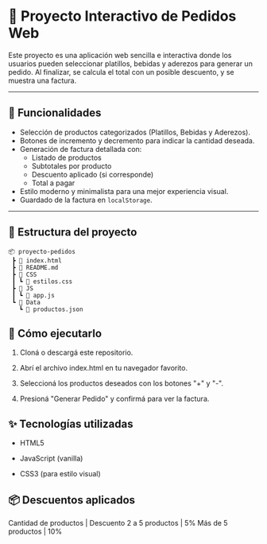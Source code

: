 # 🍔 Proyecto Interactivo de Pedidos Web

Este proyecto es una aplicación web sencilla e interactiva donde los usuarios pueden seleccionar platillos, bebidas y aderezos para generar un pedido. Al finalizar, se calcula el total con un posible descuento, y se muestra una factura.

---

## 🧾 Funcionalidades

- Selección de productos categorizados (Platillos, Bebidas y Aderezos).
- Botones de incremento y decremento para indicar la cantidad deseada.
- Generación de factura detallada con:
  - Listado de productos
  - Subtotales por producto
  - Descuento aplicado (si corresponde)
  - Total a pagar
- Estilo moderno y minimalista para una mejor experiencia visual.
- Guardado de la factura en `localStorage`.

---

## 📁 Estructura del proyecto

```plaintext
📦 proyecto-pedidos
 ┣ 📄 index.html
 ┣ 📄 README.md
 ┣ 📂 CSS
 ┃ ┗ 📄 estilos.css
 ┣ 📂 JS
 ┃ ┗ 📄 app.js
 ┗ 📂 Data
   ┗ 📄 productos.json
```
## 🚀 Cómo ejecutarlo

1. Cloná o descargá este repositorio.

2. Abrí el archivo index.html en tu navegador favorito.

3. Seleccioná los productos deseados con los botones "+" y "-".

4. Presioná "Generar Pedido" y confirmá para ver la factura.

## ✨ Tecnologías utilizadas

- HTML5

- JavaScript (vanilla)

- CSS3 (para estilo visual)

## 📦 Descuentos aplicados

Cantidad de productos | Descuento
2 a 5 productos | 5%
Más de 5 productos | 10%